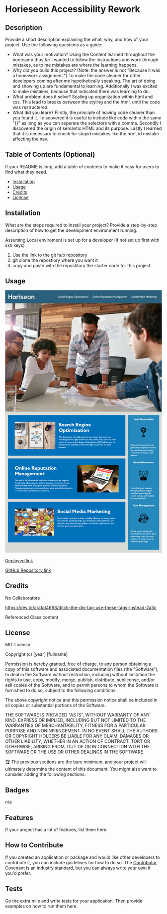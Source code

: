 # Horieseon Accessibility Rework

## Description

Provide a short description explaining the what, why, and how of your project. Use the following questions as a guide:

- What was your motivation?
Using the Content learned throughout the bootcamp thus far I wanted to follow the instructions and work through mistakes, as to me mistakes are where the learning happens.
- Why did you build this project? (Note: the answer is not "Because it was a homework assignment.")
To make the code cleaner for other developers coming after me hypothetically speaking. The art of doing and showing up are fundamental to learning. Additionally I was excited to make mistakes, because that indicated there was learning to do.
- What problem does it solve?
Scaling up organization within html and css. This lead to breaks between the styling and the html, until the code was restructered.
- What did you learn?
Firstly, the principle of leaving code cleaner than you found it. I discovered it is useful to include like code within the same "{}" as long as you can seperate the selectors with a comma. Secondly I discovered the origin of semantic HTML and its purpose. Lastly I learned that it is necessary to check for stupid mistakes like the href, id mistake affecting the nav.

## Table of Contents (Optional)

If your README is long, add a table of contents to make it easy for users to find what they need.

- [Installation](#installation)
- [Usage](#usage)
- [Credits](#credits)
- [License](#license)

## Installation

What are the steps required to install your project? Provide a step-by-step description of how to get the development environment running.

Assuming Local enviroment is set up for a developer (if not set up first with ssh keys)
1. Use the link to the git hub repository
2. git clone the repostiory where you want it
3. copy and paste with the repostitory the starter code for this project

## Usage
![Horiseon Social Solutions Services website](./assets/images/01-html-css-git-homework-demo.png)

[Deployed link](https://0clark30.github.io/horieseon-accessibility-rework/)

[GitHub Repository link](https://github.com/0Clark30/horieseon-accessibility-rework)
## Credits

No Collaborators

https://dev.to/arafat4693/ditch-the-div-tag-use-these-tags-instead-2a3c

Referenced Class content

## License

MIT License

Copyright (c) [year] [fullname]

Permission is hereby granted, free of charge, to any person obtaining a copy
of this software and associated documentation files (the "Software"), to deal
in the Software without restriction, including without limitation the rights
to use, copy, modify, merge, publish, distribute, sublicense, and/or sell
copies of the Software, and to permit persons to whom the Software is
furnished to do so, subject to the following conditions:

The above copyright notice and this permission notice shall be included in all
copies or substantial portions of the Software.

THE SOFTWARE IS PROVIDED "AS IS", WITHOUT WARRANTY OF ANY KIND, EXPRESS OR
IMPLIED, INCLUDING BUT NOT LIMITED TO THE WARRANTIES OF MERCHANTABILITY,
FITNESS FOR A PARTICULAR PURPOSE AND NONINFRINGEMENT. IN NO EVENT SHALL THE
AUTHORS OR COPYRIGHT HOLDERS BE LIABLE FOR ANY CLAIM, DAMAGES OR OTHER
LIABILITY, WHETHER IN AN ACTION OF CONTRACT, TORT OR OTHERWISE, ARISING FROM,
OUT OF OR IN CONNECTION WITH THE SOFTWARE OR THE USE OR OTHER DEALINGS IN THE
SOFTWARE.

🏆 The previous sections are the bare minimum, and your project will ultimately determine the content of this document. You might also want to consider adding the following sections.

## Badges
n/a
## Features

If your project has a lot of features, list them here.

## How to Contribute

If you created an application or package and would like other developers to contribute it, you can include guidelines for how to do so. The [Contributor Covenant](https://www.contributor-covenant.org/) is an industry standard, but you can always write your own if you'd prefer.

## Tests

Go the extra mile and write tests for your application. Then provide examples on how to run them here.